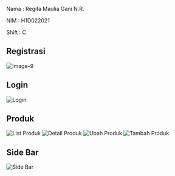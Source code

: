 Nama  : Regita Maulia Gani N.R.

NIM   : H1D022021

Shift : C

## Registrasi
![image-9](https://github.com/user-attachments/assets/1908bd0b-ba7b-4fe8-bf12-3fc772cc3171)


## Login
![Login](image-1.png)

## Produk
![List Produk](image-2.png)
![Detail Produk](image-3.png)
![Ubah Produk](image-8.png)
![Tambah Produk](image-6.png)

## Side Bar
![Side Bar](image-9.png)

